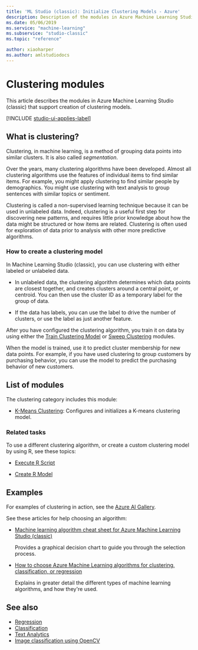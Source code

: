 ```yaml
---
title: 'ML Studio (classic): Initialize Clustering Models - Azure'
description: Description of the modules in Azure Machine Learning Studio (classic) that support creation of clustering models.
ms.date: 05/06/2019
ms.service: "machine-learning"
ms.subservice: "studio-classic"
ms.topic: "reference"

author: xiaoharper
ms.author: amlstudiodocs
---
```

# Clustering modules

This article describes the modules in Azure Machine Learning Studio (classic) that support creation of clustering models. 



[!INCLUDE [studio-ui-applies-label](../includes/studio-ui-applies-label.md)]

## What is clustering?

Clustering, in machine learning, is a method of grouping data points into similar clusters. It is also called _segmentation_. 

Over the years, many clustering algorithms have been developed. Almost all clustering algorithms use the features of individual items to find similar items. For example, you might apply clustering to find similar people by demographics. You might use clustering with text analysis to group sentences with similar topics or sentiment.  

Clustering is called a non-supervised learning technique because it can be used in unlabeled data. Indeed, clustering is a useful first step for discovering new patterns, and requires little prior knowledge about how the data might be structured or how items are related. Clustering is often used for exploration of data prior to analysis with other more predictive algorithms. 

### How to create a clustering model

In Machine Learning Studio (classic), you can use clustering with either labeled or unlabeled data. 

+ In unlabeled data, the clustering algorithm determines which data points are closest together, and creates clusters around a central point, or centroid. You can then use the cluster ID as a temporary label for the group of data.

+ If the data has labels, you can use the label to drive the number of clusters, or use the label as just another feature.

After you have configured the clustering algorithm, you train it on data by using either the [Train Clustering Model](train-clustering-model.md) or [Sweep Clustering](sweep-clustering.md) modules. 

When the model is trained, use it to predict cluster membership for new data points. For example, if you have used clustering to group customers by purchasing behavior, you can use the model to predict the purchasing behavior of new customers.
  
##  List of modules  

The clustering category includes this module:

+ [K-Means Clustering](k-means-clustering.md): Configures and initializes a K-means clustering model.  

### Related tasks

To use a different clustering algorithm, or create a custom clustering model by using R, see these topics:  
  
-   [Execute R Script](execute-r-script.md)  
  
-   [Create R Model](create-r-model.md)  

## Examples

For examples of clustering in action, see the [Azure AI Gallery](https://gallery.azure.ai/).

See these articles for help choosing an algorithm:  

-   [Machine learning algorithm cheat sheet for Azure Machine Learning Studio (classic)](https://docs.microsoft.com/azure/machine-learning/studio/algorithm-cheat-sheet)  
  
     Provides a graphical decision chart to guide you through the selection process.  
  
-   [How to choose Azure Machine Learning algorithms for clustering, classification, or regression](https://docs.microsoft.com/azure/machine-learning/studio/algorithm-choice)  
  
     Explains in greater detail the different types of machine learning algorithms, and how they're used.  

## See also  
- [Regression](machine-learning-initialize-model-regression.md)   
- [Classification](machine-learning-initialize-model-classification.md)    
- [Text Analytics](text-analytics.md)   
- [Image classification using OpenCV](opencv-library-modules.md)
